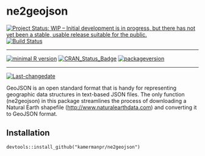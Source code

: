 ne2geojson
================

[![Project Status: WIP – Initial development is in progress, but there has not yet been a stable, usable release suitable for the public.](http://www.repostatus.org/badges/latest/wip.svg)](http://www.repostatus.org/#wip) [![Build Status](https://travis-ci.org/search/search.svg?branch=master)](https://travis-ci.org/search/search)

------------------------------------------------------------------------

[![minimal R version](https://img.shields.io/badge/R%3E%3D-3.3.0-6666ff.svg)](https://cran.r-project.org/) [![CRAN\_Status\_Badge](http://www.r-pkg.org/badges/version/ne2geojson)](https://cran.r-project.org/package=ne2geojson) [![packageversion](https://img.shields.io/badge/Package%20version-0.1.0-orange.svg?style=flat-square)](commits/master)

------------------------------------------------------------------------

[![Last-changedate](https://img.shields.io/badge/last%20change-2017--06--17-yellowgreen.svg)](/commits/master)

GeoJSON is an open standard format that is handy for representing geographic data structures in text-based JSON files. The only function (ne2geojson) in this package streamlines the process of downloading a Natural Earth shapefile (<http://www.naturalearthdata.com>) and converting it to GeoJSON format.

## Installation

```
devtools::install_github("kamermanpr/ne2geojson")
```

